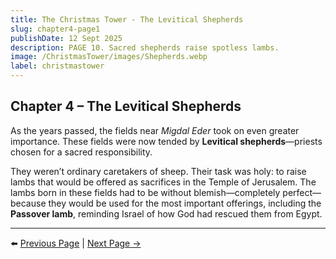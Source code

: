 ```yaml
---
title: The Christmas Tower - The Levitical Shepherds
slug: chapter4-page1
publishDate: 12 Sept 2025
description: PAGE 10. Sacred shepherds raise spotless lambs.
image: /ChristmasTower/images/Shepherds.webp
label: christmastower
---
```


## Chapter 4 – The Levitical Shepherds  

As the years passed, the fields near *Migdal Eder* took on even greater importance. These fields were now tended by **Levitical shepherds**—priests chosen for a sacred responsibility.  

They weren’t ordinary caretakers of sheep. Their task was holy: to raise lambs that would be offered as sacrifices in the Temple of Jerusalem. The lambs born in these fields had to be without blemish—completely perfect—because they would be used for the most important offerings, including the **Passover lamb**, reminding Israel of how God had rescued them from Egypt.  

---

⬅️ [Previous Page](chapter3-page3) | [Next Page →](chapter4-page2)
